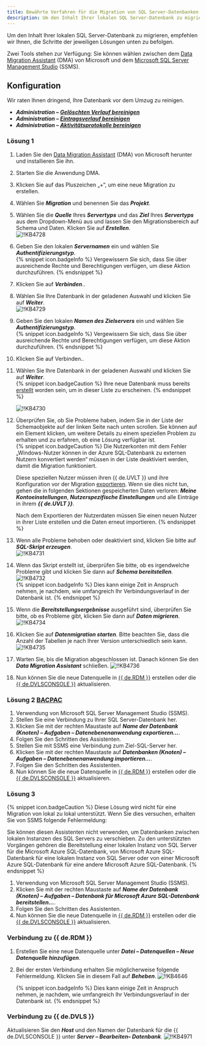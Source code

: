 ```yaml
---
title: Bewährte Verfahren für die Migration von SQL Server-Datenbanken
description: Um den Inhalt Ihrer lokalen SQL Server-Datenbank zu migrieren, empfehlen wir Ihnen, die Schritte der jeweiligen Lösungen unten zu befolgen.
---
```

Um den Inhalt Ihrer lokalen SQL Server-Datenbank zu migrieren, empfehlen wir Ihnen, die Schritte der jeweiligen Lösungen unten zu befolgen.  

Zwei Tools stehen zur Verfügung: Sie können wählen zwischen dem <a href="#dma">Data Migration Assistant</a> (DMA) von Microsoft und dem <a href="#ssms">Microsoft SQL Server Management Studio</a> (SSMS).  

## Konfiguration
Wir raten Ihnen dringend, Ihre Datenbank vor dem Umzug zu reinigen.  

* ***Administration – [Gelöschten Verlauf bereinigen](/rdm/windows/commands/administration/clean-up/deleted-history/)***
* ***Administration – [Eintragsverlauf bereinigen](/rdm/windows/commands/administration/clean-up/entries-history/)***
* ***Administration – [Aktivitätsprotokolle bereinigen](/rdm/windows/commands/administration/clean-up/logs/)***

### Lösung 1 <a name="dma"></a>

1. Laden Sie den [Data Migration Assistant](https://docs.microsoft.com/de-de/sql/dma/dma-overview) (DMA) von Microsoft herunter und installieren Sie ihn.
1. Starten Sie die Anwendung DMA.
1. Klicken Sie auf das Pluszeichen „+“, um eine neue Migration zu erstellen.
1. Wählen Sie ***Migration*** und benennen Sie das ***Projekt***.
1. Wählen Sie die ***Quelle*** Ihres ***Servertyps*** und das ***Ziel*** Ihres ***Servertyps*** aus dem Dropdown-Menü aus und lassen Sie den Migrationsbereich auf Schema und Daten. Klicken Sie auf ***Erstellen***.  
![!!KB4728](https://webdevolutions.azureedge.net/docs/de/kb/KB4728.png)  

1. Geben Sie den lokalen ***Servernamen*** ein und wählen Sie ***Authentifizierungstyp***.  
   {% snippet icon.badgeInfo %}
   Vergewissern Sie sich, dass Sie über ausreichende Rechte und Berechtigungen verfügen, um diese Aktion durchzuführen.
   {% endsnippet %}  

1. Klicken Sie auf ***Verbinden***..
1. Wählen Sie Ihre Datenbank in der geladenen Auswahl und klicken Sie auf ***Weiter***.  
![!!KB4729](https://webdevolutions.azureedge.net/docs/de/kb/KB4729.png)
1. Geben Sie den lokalen ***Namen des Zielservers*** ein und wählen Sie ***Authentifizierungstyp***.  
   {% snippet icon.badgeInfo %}
   Vergewissern Sie sich, dass Sie über ausreichende Rechte und Berechtigungen verfügen, um diese Aktion durchzuführen.
   {% endsnippet %}  

1. Klicken Sie auf Verbinden..
1. Wählen Sie Ihre Datenbank in der geladenen Auswahl und klicken Sie auf ***Weiter***.  
   {% snippet icon.badgeCaution %}
   Ihre neue Datenbank muss bereits [erstellt](https://docs.microsoft.com/de-de/azure/azure-sql/database/single-database-create-quickstart) worden sein, um in dieser Liste zu erscheinen. 
   {% endsnippet %}  

   ![!!KB4730](https://webdevolutions.azureedge.net/docs/de/kb/KB4730.png)

1. Überprüfen Sie, ob Sie Probleme haben, indem Sie in der Liste der Schemaobjekte auf der linken Seite nach unten scrollen. Sie können auf ein Element klicken, um weitere Details zu einem speziellen Problem zu erhalten und zu erfahren, ob eine Lösung verfügbar ist.  
   {% snippet icon.badgeCaution %}
   Die Nutzerkonten mit dem Fehler „Windows-Nutzer können in der Azure SQL-Datenbank zu externen Nutzern konvertiert werden“ müssen in der Liste deaktiviert werden, damit die Migration funktioniert.  

   Diese speziellen Nutzer müssen ihren {{ de.UVLT }} und ihre Konfiguration vor der Migration [exportieren](/kb/remote-desktop-manager/how-to-articles/export-import-entries/). Wenn sie dies nicht tun, gehen die in folgenden Sektionen gespeicherten Daten verloren: ***Meine Kontoeinstellungen***, ***Nutzerspezifische Einstellungen*** und alle Einträge in ihrem ***{{ de.UVLT }}***.  

   Nach dem Exportieren der Nutzerdaten müssen Sie einen neuen Nutzer in ihrer Liste erstellen und die Daten erneut importieren.
   {% endsnippet %}  

1. Wenn alle Probleme behoben oder deaktiviert sind, klicken Sie bitte auf ***SQL-Skript erzeugen***.  
![!!KB4731](https://webdevolutions.azureedge.net/docs/de/kb/KB4731.png)  
1. Wenn das Skript erstellt ist, überprüfen Sie bitte, ob es irgendwelche Probleme gibt und klicken Sie dann auf ***Schema bereitstellen***.  
![!!KB4732](https://webdevolutions.azureedge.net/docs/de/kb/KB4732.png)    
   {% snippet icon.badgeInfo %}
   Dies kann einige Zeit in Anspruch nehmen, je nachdem, wie umfangreich Ihr Verbindungsverlauf in der Datenbank ist.
   {% endsnippet %}  

1. Wenn die ***Bereitstellungsergebnisse*** ausgeführt sind, überprüfen Sie bitte, ob es Probleme gibt, klicken Sie dann auf ***Daten migrieren***.
![!!KB4734](https://webdevolutions.azureedge.net/docs/de/kb/KB4734.png)
1. Klicken Sie auf ***Datenmigration starten***. Bitte beachten Sie, dass die Anzahl der Tabellen je nach Ihrer Version unterschiedlich sein kann.  
![!!KB4735](https://webdevolutions.azureedge.net/docs/de/kb/KB4735.png)
1. Warten Sie, bis die Migration abgeschlossen ist. Danach können Sie den ***Data Migration Assistant*** schließen.
![!!KB4736](https://webdevolutions.azureedge.net/docs/de/kb/KB4736.png)
1. Nun können Sie die neue Datenquelle in  <a href="#rdm">{{ de.RDM }}</a> erstellen oder die <a href="#dvls">{{ de.DVLSCONSOLE }}</a> aktualisieren.

### Lösung 2 [BACPAC](https://learn.microsoft.com/de-de/sql/relational-databases/data-tier-applications/data-tier-applications?view=sql-server-ver15#bacpac) <a name="ssms"></a>

1. Verwendung von Microsoft SQL Server Management Studio (SSMS).
1. Stellen Sie eine Verbindung zu Ihrer SQL Server-Datenbank her.
1. Klicken Sie mit der rechten Maustaste auf ***Name der Datenbank (Knoten) – Aufgaben – Datenebenenanwendung exportieren…***.
1. Folgen Sie den Schritten des Assistenten.
1. Stellen Sie mit SSMS eine Verbindung zum Ziel-SQL-Server her.
1. Klicken Sie mit der rechten Maustaste auf ***Datenbanken (Knoten) – Aufgaben – Datenebenenanwendung importieren…***.
1. Folgen Sie den Schritten des Assistenten.
1. Nun können Sie die neue Datenquelle in  <a href="#rdm">{{ de.RDM }}</a> erstellen oder die <a href="#dvls">{{ de.DVLSCONSOLE }}</a> aktualisieren.

### Lösung 3  

{% snippet icon.badgeCaution %}
Diese Lösung wird nicht für eine Migration von lokal zu lokal unterstützt. Wenn Sie dies versuchen, erhalten Sie von SSMS folgende Fehlermeldung:  

Sie können diesen Assistenten nicht verwenden, um Datenbanken zwischen lokalen Instanzen des SQL Servers zu verschieben. Zu den unterstützten Vorgängen gehören die Bereitstellung einer lokalen Instanz von SQL Server für die Microsoft Azure SQL-Datenbank, von Microsoft Azure SQL-Datenbank für eine lokalen Instanz von SQL Server oder von einer Microsoft Azure SQL-Datenbank für eine andere Microsoft Azure SQL-Datenbank.
{% endsnippet %}  

1. Verwendung von Microsoft SQL Server Management Studio (SSMS).
1. Klicken Sie mit der rechten Maustaste auf ***Name der Datenbank (Knoten) – Aufgaben – Datenbank für Microsoft Azure SQL-Datenbank bereitstellen…***.
1. Folgen Sie den Schritten des Assistenten.
1. Nun können Sie die neue Datenquelle in  <a href="#rdm">{{ de.RDM }}</a> erstellen oder die <a href="#dvls">{{ de.DVLSCONSOLE }}</a> aktualisieren. 

### Verbindung zu {{ de.RDM }} <a name="rdm"></a>

1. Erstellen Sie eine neue Datenquelle unter ***Datei – Datenquellen – Neue Datenquelle hinzufügen***.
1. Bei der ersten Verbindung erhalten Sie möglicherweise folgende Fehlermeldung. Klicken Sie in diesem Fall auf ***Beheben***.
![!!KB4646](https://webdevolutions.azureedge.net/docs/de/kb/KB4646.png)  

   {% snippet icon.badgeInfo %}
   Dies kann einige Zeit in Anspruch nehmen, je nachdem, wie umfangreich Ihr Verbindungsverlauf in der Datenbank ist.
   {% endsnippet %}  

### Verbindung zu  {{ de.DVLS }} <a name="dvls"></a>

Aktualisieren Sie den ***Host*** und den Namen der Datenbank für die {{ de.DVLSCONSOLE }} unter ***Server – Bearbeiten– Datenbank***.
![!!KB4971](https://webdevolutions.azureedge.net/docs/de/kb/KB4971.png)
